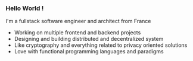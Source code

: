 ### Hello World !

I'm a fullstack software engineer and architect from France

- Working on multiple frontend and backend projects
- Designing and building distributed and decentralized system
- Like cryptography and everything related to privacy oriented solutions
- Love with functional programming languages and paradigms



